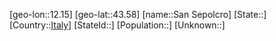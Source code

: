 ﻿---
location: [43.58,12.15]
type: City
tags:
- geo/City


SpocWebEntityId: 33923
isDeleted: false
confidential: public

---
[geo-lon::12.15]
[geo-lat::43.58]
[name::San Sepolcro]
[State::]
[Country::[Italy](geo/Continent/Europe/Italy.md)]
[StateId::]
[Population::]
[Unknown::]

